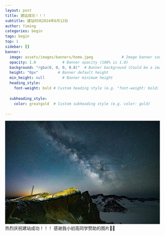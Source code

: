 ```yaml
---
layout: post
title: 建站成功！！！
subtitle: 建站时间2024年6月12日
author: Yiming
categories: begin
tags: begin
top: 1
sidebar: []
banner: 
  image: assets/images/banners/home.jpeg             # Image banner source
  opacity: 1.0            # Banner opacity (100% is 1.0)
  background: "rgba(0, 0, 0, 0.8)"  # Banner background (Could be a image)
  height: "0px"         # Banner default height
  min_height: null        # Banner minimum height
  heading_style: 
    font-weight: bold # Custom heading style (e.g. "font-weight: bold; text-decoration: underline")
    
  subheading_style: 
    color: greatgold  # Custom subheading style (e.g. color: gold)

---
```


![长白山](https://github.com/Yiming9137/Yiming9137.github.io/raw/master/assets/images/banners/home.jpeg)
<br>
热烈庆祝建站成功！！！
感谢我小初高同学赞助的图片🤪🤪
<br><br><br><br><br><br><br><br><br><br><br><br>
